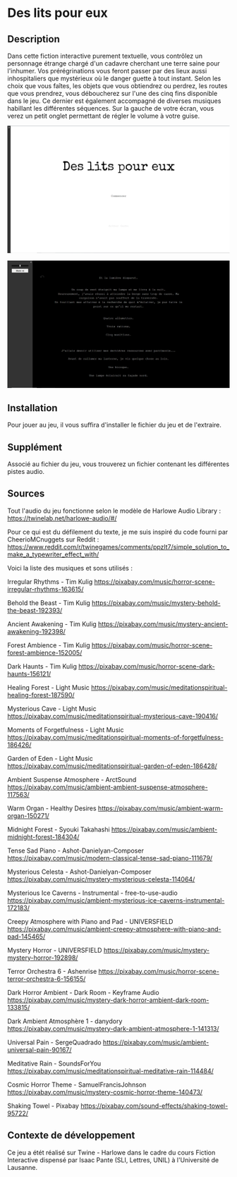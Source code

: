 # Des lits pour eux

## Description
Dans cette fiction interactive purement textuelle, vous contrôlez un personnage étrange chargé d'un cadavre cherchant une terre saine pour l'inhumer. Vos prérégrinations vous feront passer par des lieux aussi inhospitaliers que mystérieux où le danger guette à tout instant. Selon les choix que vous faîtes, les objets que vous obtiendrez ou perdrez, les routes que vous prendrez, vous déboucherez sur l'une des cinq fins disponible dans le jeu. Ce dernier est également accompagné de diverses musiques habillant les différentes séquences. Sur la gauche de votre écran, vous verez un petit onglet permettant de régler le volume à votre guise.


![Image de l'écran titre](images/DesLitsPourEux-ecranTitre.PNG "L'écran titre du jeu")

![Image Premier Ecran](images/PremierEcran.PNG "Le premier écran du jeu, avec l'onglet pour gérer la musique ouvert.")



## Installation
Pour jouer au jeu, il vous suffira d'installer le fichier du jeu et de l'extraire.

## Supplément
Associé au fichier du jeu, vous trouverez un fichier contenant les différentes pistes audio.

## Sources
Tout l'audio du jeu fonctionne selon le modèle de Harlowe Audio Library : https://twinelab.net/harlowe-audio/#/

Pour ce qui est du défilement du texte, je me suis inspiré du code fourni par CheerioMCnuggets sur Reddit : https://www.reddit.com/r/twinegames/comments/ppzlt7/simple_solution_to_make_a_typewriter_effect_with/


Voici la liste des musiques et sons utilisés :

Irregular Rhythms - Tim Kulig   https://pixabay.com/music/horror-scene-irregular-rhythms-163615/

Behold the Beast - Tim Kulig   https://pixabay.com/music/mystery-behold-the-beast-192393/

Ancient Awakening - Tim Kulig   https://pixabay.com/music/mystery-ancient-awakening-192398/

Forest Ambience - Tim Kulig   https://pixabay.com/music/horror-scene-forest-ambience-152005/

Dark Haunts - Tim Kulig   https://pixabay.com/music/horror-scene-dark-haunts-156121/

Healing Forest - Light Music   https://pixabay.com/music/meditationspiritual-healing-forest-187590/

Mysterious Cave - Light Music   https://pixabay.com/music/meditationspiritual-mysterious-cave-190416/

Moments of Forgetfulness - Light Music   https://pixabay.com/music/meditationspiritual-moments-of-forgetfulness-186426/

Garden of Eden - Light Music   https://pixabay.com/music/meditationspiritual-garden-of-eden-186428/

Ambient Suspense Atmosphere - ArctSound   https://pixabay.com/music/ambient-ambient-suspense-atmosphere-117563/

Warm Organ - Healthy Desires   https://pixabay.com/music/ambient-warm-organ-150271/

Midnight Forest - Syouki Takahashi   https://pixabay.com/music/ambient-midnight-forest-184304/

Tense Sad Piano - Ashot-Danielyan-Composer   https://pixabay.com/music/modern-classical-tense-sad-piano-111679/

Mysterious Celesta - Ashot-Danielyan-Composer   https://pixabay.com/music/mystery-mysterious-celesta-114064/

Mysterious Ice Caverns - Instrumental - free-to-use-audio   https://pixabay.com/music/ambient-mysterious-ice-caverns-instrumental-172183/

Creepy Atmosphere with Piano and Pad - UNIVERSFIELD   https://pixabay.com/music/ambient-creepy-atmosphere-with-piano-and-pad-145465/

Mystery Horror - UNIVERSFIELD   https://pixabay.com/music/mystery-mystery-horror-192898/

Terror Orchestra 6 - Ashenrise   https://pixabay.com/music/horror-scene-terror-orchestra-6-156155/

Dark Horror Ambient - Dark Room - Keyframe Audio   https://pixabay.com/music/mystery-dark-horror-ambient-dark-room-133815/

Dark Ambient Atmosphère 1 - danydory   https://pixabay.com/music/mystery-dark-ambient-atmosphere-1-141313/

Universal Pain - SergeQuadrado   https://pixabay.com/music/ambient-universal-pain-90167/

Meditative Rain - SoundsForYou   https://pixabay.com/music/meditationspiritual-meditative-rain-114484/

Cosmic Horror Theme - SamuelFrancisJohnson   https://pixabay.com/music/mystery-cosmic-horror-theme-140473/

Shaking Towel - Pixabay   https://pixabay.com/sound-effects/shaking-towel-95722/

## Contexte de développement
Ce jeu a étét réalisé sur Twine - Harlowe dans le cadre du cours Fiction Interactive dispensé par Isaac Pante (SLI, Lettres, UNIL) à l'Université de Lausanne.

